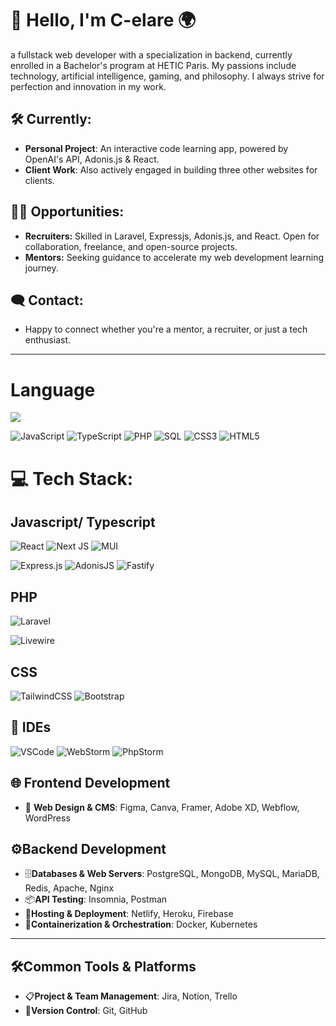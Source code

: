 # 💫 Hello, I'm C-elare 🌍
a fullstack web developer with a specialization in backend, currently enrolled in a Bachelor's program at HETIC Paris. My passions include technology, artificial intelligence, gaming, and philosophy. I always strive for perfection and innovation in my work.

## 🛠 Currently:
- **Personal Project**: An interactive code learning app, powered by OpenAI's API, Adonis.js & React.
- **Client Work**: Also actively engaged in building three other websites for clients.
## 👩‍💻 Opportunities:
- **Recruiters:** Skilled in Laravel, Expressjs, Adonis.js, and React. Open for collaboration, freelance, and open-source projects.
- **Mentors:** Seeking guidance to accelerate my web development learning journey.
## 🗨 Contact:
- Happy to connect whether you're a mentor, a recruiter, or just a tech enthusiast.
---
# Language
![](https://github-readme-stats.vercel.app/api/top-langs/?username=C-elare&theme=tokyonight&hide_border=false&include_all_commits=true&count_private=true&layout=compact)

![JavaScript](https://img.shields.io/badge/javascript-%23323330.svg?style=for-the-badge&logo=javascript&logoColor=%23F7DF1E)
![TypeScript](https://img.shields.io/badge/typescript-%23007ACC.svg?style=for-the-badge&logo=typescript&logoColor=white)
![PHP](https://img.shields.io/badge/php-%23777BB4.svg?style=for-the-badge&logo=php&logoColor=white) 
![SQL](https://img.shields.io/badge/SQL-025E8C?style=for-the-badge&logo=sql&logoColor=white)
![CSS3](https://img.shields.io/badge/css3-%231572B6.svg?style=for-the-badge&logo=css3&logoColor=white)
![HTML5](https://img.shields.io/badge/html5-%23E34F26.svg?style=for-the-badge&logo=html5&logoColor=white)

# 💻 Tech Stack:
## Javascript/ Typescript
![React](https://img.shields.io/badge/react-%2320232a.svg?style=for-the-badge&logo=react&logoColor=%2361DAFB) ![Next JS](https://img.shields.io/badge/Next-black?style=for-the-badge&logo=next.js&logoColor=white) ![MUI](https://img.shields.io/badge/MUI-%230081CB.svg?style=for-the-badge&logo=mui&logoColor=white)

![Express.js](https://img.shields.io/badge/express.js-%23404d59.svg?style=for-the-badge&logo=express&logoColor=%2361DAFB)
![AdonisJS](https://img.shields.io/badge/adonisjs-%23220052.svg?style=for-the-badge&logo=adonisjs&logoColor=white)
![Fastify](https://img.shields.io/badge/fastify-%23000000.svg?style=for-the-badge&logo=fastify&logoColor=white)

## PHP
![Laravel](https://img.shields.io/badge/laravel-%23FF2D20.svg?style=for-the-badge&logo=laravel&logoColor=white)

![Livewire](https://img.shields.io/badge/Livewire-%234E5A6A.svg?style=for-the-badge&logo=livewire&logoColor=white)

## CSS
![TailwindCSS](https://img.shields.io/badge/tailwindcss-%2338B2AC.svg?style=for-the-badge&logo=tailwind-css&logoColor=white)
![Bootstrap](https://img.shields.io/badge/bootstrap-%238511FA.svg?style=for-the-badge&logo=bootstrap&logoColor=white)

## 📝 IDEs
 ![VSCode](https://img.shields.io/badge/VSCode-%23007ACC.svg?style=for-the-badge&logo=visual-studio-code&logoColor=white)
 ![WebStorm](https://img.shields.io/badge/WebStorm-%23000000.svg?style=for-the-badge&logo=webstorm&logoColor=white)
 ![PhpStorm](https://img.shields.io/badge/PhpStorm-%23000000.svg?style=for-the-badge&logo=phpstorm&logoColor=white)
 
## 🌐 Frontend Development
- 🎨 **Web Design & CMS**: Figma, Canva, Framer, Adobe XD, Webflow, WordPress

##  ⚙️Backend Development
- 🗄**Databases & Web Servers**: PostgreSQL, MongoDB, MySQL, MariaDB, Redis, Apache, Nginx
- 📦**API Testing**: Insomnia, Postman
- 🚀**Hosting & Deployment**: Netlify, Heroku, Firebase
- 🐳**Containerization & Orchestration**: Docker, Kubernetes
---
## 🛠Common Tools & Platforms
- 📋**Project & Team Management**: Jira, Notion, Trello
- 🔄**Version Control**: Git, GitHub

